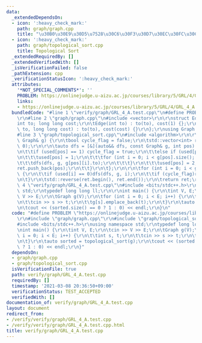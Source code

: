 ```yaml
---
data:
  _extendedDependsOn:
  - icon: ':heavy_check_mark:'
    path: graph/graph.cpp
    title: "\u30B0\u30E9\u30D5\u7528\u30C6\u30F3\u30D7\u30EC\u30FC\u30C8"
  - icon: ':heavy_check_mark:'
    path: graph/topological_sort.cpp
    title: Topological Sort
  _extendedRequiredBy: []
  _extendedVerifiedWith: []
  _isVerificationFailed: false
  _pathExtension: cpp
  _verificationStatusIcon: ':heavy_check_mark:'
  attributes:
    '*NOT_SPECIAL_COMMENTS*': ''
    PROBLEM: https://onlinejudge.u-aizu.ac.jp/courses/library/5/GRL/4/GRL_4_A
    links:
    - https://onlinejudge.u-aizu.ac.jp/courses/library/5/GRL/4/GRL_4_A
  bundledCode: "#line 1 \"verify/graph/GRL_4_A.test.cpp\"\n#define PROBLEM \"https://onlinejudge.u-aizu.ac.jp/courses/library/5/GRL/4/GRL_4_A\"\
    \r\n#line 2 \"graph/graph.cpp\"\n#include <vector>\r\n\r\nstruct Edge {\r\n\t\
    int to; long long cost;\r\n\tEdge(int to) : to(to), cost(1) {};\r\n\tEdge(int\
    \ to, long long cost) : to(to), cost(cost) {}\r\n};\r\nusing Graph = std::vector<std::vector<Edge>>;\n\
    #line 3 \"graph/topological_sort.cpp\"\n#include <algorithm>\r\n\r\nauto topological_sort(const\
    \ Graph& g) {\r\n\tbool cycle_flag = false;\r\n\tstd::vector<int> ret, used(g.size(),\
    \ 0);\r\n\r\n\tauto dfs = [&](auto&& dfs, const Graph& g, int pos) -> void {\r\
    \n\t\tif (used[pos] == 1) cycle_flag = true;\r\n\t\telse if (used[pos] == 0) {\r\
    \n\t\t\tused[pos] = 1;\r\n\t\t\tfor (int i = 0; i < g[pos].size(); i++) {\r\n\t\
    \t\t\tdfs(dfs, g, g[pos][i].to);\r\n\t\t\t}\r\n\t\t\tused[pos] = 2;\r\n\t\t\t\
    ret.push_back(pos);\r\n\t\t}\r\n\t};\r\n\r\n\tfor (int i = 0; i < g.size(); i++)\
    \ {\r\n\t\tif (used[i] == 0)dfs(dfs, g, i);\r\n\t\tif (cycle_flag)return std::vector<int>();\r\
    \n\t}\r\n\tstd::reverse(ret.begin(), ret.end());\r\n\treturn ret;\r\n}\n#line\
    \ 4 \"verify/graph/GRL_4_A.test.cpp\"\n#include <bits/stdc++.h>\r\nusing namespace\
    \ std;\r\ntypedef long long ll;\r\n\r\nint main() {\r\n\tint V, E;\r\n\tcin >>\
    \ V >> E;\r\n\tGraph g(V);\r\n\tfor (int i = 0; i < E; i++) {\r\n\t\tint s, t;\r\
    \n\t\tcin >> s >> t;\r\n\t\tg[s].emplace_back(t);\r\n\t}\r\n\tauto sorted = topological_sort(g);\r\
    \n\tcout << (sorted.size() == 0 ? 1 : 0) << endl;\r\n}\n"
  code: "#define PROBLEM \"https://onlinejudge.u-aizu.ac.jp/courses/library/5/GRL/4/GRL_4_A\"\
    \r\n#include \"graph/graph.cpp\"\r\n#include \"graph/topological_sort.cpp\"\r\n\
    #include <bits/stdc++.h>\r\nusing namespace std;\r\ntypedef long long ll;\r\n\r\
    \nint main() {\r\n\tint V, E;\r\n\tcin >> V >> E;\r\n\tGraph g(V);\r\n\tfor (int\
    \ i = 0; i < E; i++) {\r\n\t\tint s, t;\r\n\t\tcin >> s >> t;\r\n\t\tg[s].emplace_back(t);\r\
    \n\t}\r\n\tauto sorted = topological_sort(g);\r\n\tcout << (sorted.size() == 0\
    \ ? 1 : 0) << endl;\r\n}"
  dependsOn:
  - graph/graph.cpp
  - graph/topological_sort.cpp
  isVerificationFile: true
  path: verify/graph/GRL_4_A.test.cpp
  requiredBy: []
  timestamp: '2021-03-08 20:36:50+09:00'
  verificationStatus: TEST_ACCEPTED
  verifiedWith: []
documentation_of: verify/graph/GRL_4_A.test.cpp
layout: document
redirect_from:
- /verify/verify/graph/GRL_4_A.test.cpp
- /verify/verify/graph/GRL_4_A.test.cpp.html
title: verify/graph/GRL_4_A.test.cpp
---
```

